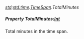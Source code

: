 _[std](../../modules/std/std-module.md):[std.time](../../modules/std/std-time.md).[TimeSpan](../../modules/std/std-time-timespan.md).TotalMinutes_
##### Property TotalMinutes:[Int](../../modules/wonkey/wonkey-types-int.md)
Total minutes in the time span.
